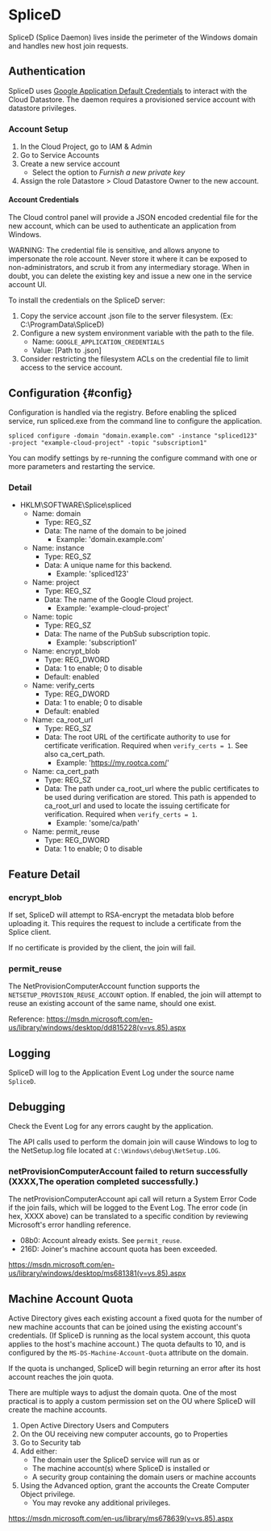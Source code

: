 # SpliceD

SpliceD (Splice Daemon) lives inside the perimeter of the Windows domain and
handles new host join requests.

## Authentication

SpliceD uses
[Google Application Default Credentials](https://developers.google.com/identity/protocols/application-default-credentials)
to interact with the Cloud Datastore. The daemon requires a provisioned service
account with datastore privileges.

### Account Setup

1.  In the Cloud Project, go to IAM & Admin
1.  Go to Service Accounts
1.  Create a new service account
    *   Select the option to *Furnish a new private key*
1.  Assign the role Datastore > Cloud Datastore Owner to the new account.

#### Account Credentials

The Cloud control panel will provide a JSON encoded credential file for the new
account, which can be used to authenticate an application from Windows.

WARNING: The credential file is sensitive, and allows anyone to impersonate the
role account. Never store it where it can be exposed to non-administrators, and
scrub it from any intermediary storage. When in doubt, you can delete the
existing key and issue a new one in the service account UI.

To install the credentials on the SpliceD server:

1.  Copy the service account .json file to the server filesystem. (Ex:
    C:\ProgramData\SpliceD)
1.  Configure a new system environment variable with the path to the file.
    *   Name: `GOOGLE_APPLICATION_CREDENTIALS`
    *   Value: \[Path to .json\]
1.  Consider restricting the filesystem ACLs on the credential file to limit
    access to the service account.

## Configuration {#config}

Configuration is handled via the registry. Before enabling the spliced service,
run spliced.exe from the command line to configure the application.

```
spliced configure -domain "domain.example.com" -instance "spliced123" -project "example-cloud-project" -topic "subscription1"
```

You can modify settings by re-running the configure command with one or more
parameters and restarting the service.

### Detail

*   HKLM\SOFTWARE\Splice\spliced
    *   Name: domain
        *   Type: REG_SZ
        *   Data: The name of the domain to be joined
            *   Example: 'domain.example.com'
    *   Name: instance
        *   Type: REG_SZ
        *   Data: A unique name for this backend.
            *   Example: 'spliced123'
    *   Name: project
        *   Type: REG_SZ
        *   Data: The name of the Google Cloud project.
            *   Example: 'example-cloud-project'
    *   Name: topic
        *   Type: REG_SZ
        *   Data: The name of the PubSub subscription topic.
            *   Example: 'subscription1'
    *   Name: encrypt_blob
        *   Type: REG_DWORD
        *   Data: 1 to enable; 0 to disable
        *   Default: enabled
    *   Name: verify_certs
        *   Type: REG_DWORD
        *   Data: 1 to enable; 0 to disable
        *   Default: enabled
    *   Name: ca_root_url
        *   Type: REG_SZ
        *   Data: The root URL of the certificate authority to use for
            certificate verification. Required when `verify_certs = 1`. See also
            ca_cert_path.
            *   Example: 'https://my.rootca.com/'
    *   Name: ca_cert_path
        *   Type: REG_SZ
        *   Data: The path under ca_root_url where the public certificates to be
            used during verification are stored. This path is appended to
            ca_root_url and used to locate the issuing certificate for
            verification. Required when `verify_certs = 1`.
            *   Example: 'some/ca/path'
    *   Name: permit_reuse
        *   Type: REG_DWORD
        *   Data: 1 to enable; 0 to disable

## Feature Detail

### encrypt_blob

If set, SpliceD will attempt to RSA-encrypt the metadata blob before uploading
it. This requires the request to include a certificate from the Splice client.

If no certificate is provided by the client, the join will fail.

### permit_reuse

The NetProvisionComputerAccount function supports the
`NETSETUP_PROVISION_REUSE_ACCOUNT` option. If enabled, the join will attempt to
reuse an existing account of the same name, should one exist.

Reference:
https://msdn.microsoft.com/en-us/library/windows/desktop/dd815228(v=vs.85).aspx

## Logging

SpliceD will log to the Application Event Log under the source name `SpliceD`.

## Debugging

Check the Event Log for any errors caught by the application.

The API calls used to perform the domain join will cause Windows to log to the
NetSetup.log file located at `C:\Windows\debug\NetSetup.LOG`.

### netProvisionComputerAccount failed to return successfully (XXXX,The operation completed successfully.)

The netProvisionComputerAccount api call will return a System Error Code if the
join fails, which will be logged to the Event Log. The error code (in hex, XXXX
above) can be translated to a specific condition by reviewing Microsoft's error
handling reference.

*   08b0: Account already exists. See `permit_reuse`.
*   216D: Joiner's machine account quota has been exceeded.

https://msdn.microsoft.com/en-us/library/windows/desktop/ms681381(v=vs.85).aspx

## Machine Account Quota

Active Directory gives each existing account a fixed quota for the number of new
machine accounts that can be joined using the existing account's credentials.
(If SpliceD is running as the local system account, this quota applies to the
host's machine account.) The quota defaults to 10, and is configured by the
`MS-DS-Machine-Account-Quota` attribute on the domain.

If the quota is unchanged, SpliceD will begin returning an error after its host
account reaches the join quota.

There are multiple ways to adjust the domain quota. One of the most practical is
to apply a custom permission set on the OU where SpliceD will create the machine
accounts.

1.  Open Active Directory Users and Computers
1.  On the OU receiving new computer accounts, go to Properties
1.  Go to Security tab
1.  Add either:
    *   The domain user the SpliceD service will run as or
    *   The machine account(s) where SpliceD is installed or
    *   A security group containing the domain users or machine accounts
1.  Using the Advanced option, grant the accounts the Create Computer Object
    privilege.
    *   You may revoke any additional privileges.

https://msdn.microsoft.com/en-us/library/ms678639(v=vs.85).aspx
